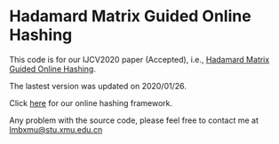 # Hadamard Matrix Guided Online Hashing

This code is for our IJCV2020 paper (Accepted), i.e., <a href ="https://arxiv.org/abs/1905.04454">Hadamard Matrix Guided Online Hashing</a>.

The lastest version was updated on 2020/01/26.

Click <a href="https://github.com/lmbxmu/mycode/tree/master/ONLINE_HASHING_UTILS">here</a> for our online hashing framework.

Any problem with the source code, please feel free to contact me at lmbxmu@stu.xmu.edu.cn
